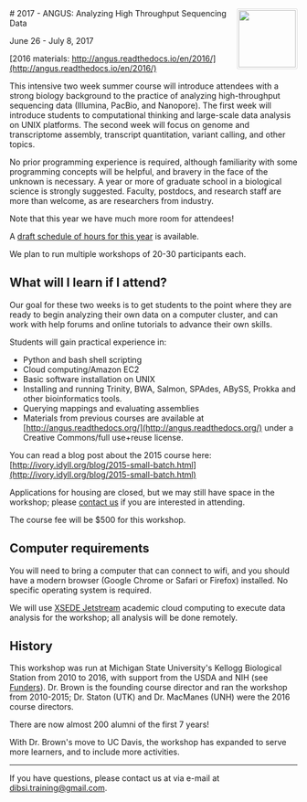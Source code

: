 <img style="float: right; max-width=10%; border-radius: 2px; padding: 2px; border: 1px solid #ddd" src="_static/bird-kite.jpg" width=100>
# 2017 - ANGUS: Analyzing High Throughput Sequencing Data

June 26 - July 8, 2017

[2016 materials: http://angus.readthedocs.io/en/2016/](http://angus.readthedocs.io/en/2016/)

This intensive two week summer course will introduce attendees with a
strong biology background to the practice of analyzing high-throughput
sequencing data (Illumina, PacBio, and Nanopore).  The first week will
introduce students to computational thinking and large-scale data
analysis on UNIX platforms. The second week will focus on genome and
transcriptome assembly, transcript quantitation, variant calling, and
other topics.

No prior programming experience is required, although familiarity with
some programming concepts will be helpful, and bravery in the face of the
unknown is necessary.  A year or more of graduate school in a
biological science is strongly suggested. Faculty, postdocs, and
research staff are more than welcome, as are researchers from industry.

Note that this year we have much more room for attendees!

A [draft schedule of hours for this year](SCHEDULE.html) is available.

We plan to run multiple workshops of 20-30 participants each.

## What will I learn if I attend?

Our goal for these two weeks is to get students to the point where
they are ready to begin analyzing their own data on a computer
cluster, and can work with help forums and online tutorials to
advance their own skills.

Students will gain practical experience in:

- Python and bash shell scripting
- Cloud computing/Amazon EC2
- Basic software installation on UNIX
- Installing and running Trinity, BWA, Salmon, SPAdes, ABySS, Prokka and other bioinformatics tools.
- Querying mappings and evaluating assemblies
- Materials from previous courses are available at
  [http://angus.readthedocs.org/](http://angus.readthedocs.org/) under a Creative Commons/full use+reuse license.

You can read a blog post about the 2015 course here:
[http://ivory.idyll.org/blog/2015-small-batch.html](http://ivory.idyll.org/blog/2015-small-batch.html)

Applications for housing are closed, but we may still have space in
the workshop; please [contact us](dibsi.training@gmail.com) if you are
interested in attending.

The course fee will be $500 for this workshop.

## Computer requirements

You will need to bring a computer that can connect to wifi, and you should
have a modern browser (Google Chrome or Safari or Firefox) installed.  No
specific operating system is required.

We will use [XSEDE Jetstream](https://jetstream-cloud.org/) academic cloud
computing to execute data analysis for the workshop; all analysis will be
done remotely.

## History

This workshop was run at Michigan State University's Kellogg
Biological Station from 2010 to 2016, with support from the USDA and
NIH (see [Funders](FUNDERS.html)).  Dr. Brown is the founding course
director and ran the workshop from 2010-2015; Dr. Staton (UTK) and
Dr. MacManes (UNH) were the 2016 course directors.

There are now almost 200 alumni of the first 7 years!

With Dr. Brown's move to UC Davis, the workshop has expanded to serve
more learners, and to include more activities.

----

If you have questions, please contact us at via e-mail at [dibsi.training@gmail.com](mailto:dibsi.training@gmail.com).
